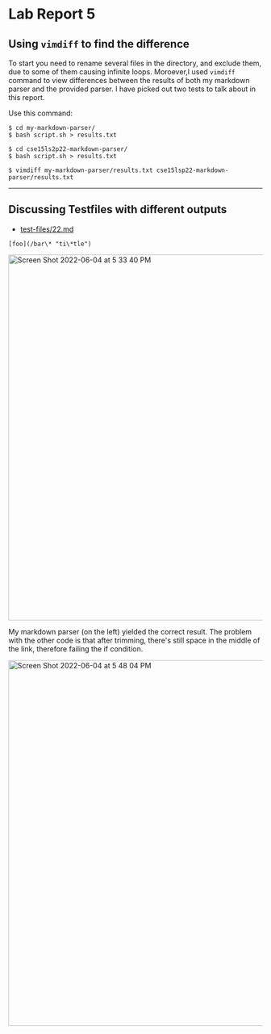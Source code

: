 # Lab Report 5

## Using ```vimdiff``` to find the difference

To start you need to rename several files in the directory, and exclude them, due to some of them causing infinite loops. Moroever,I used ```vimdiff``` command to view differences between the results of both my markdown parser and the provided parser. I have picked out two tests to talk about in this report.

Use this command:
```
$ cd my-markdown-parser/
$ bash script.sh > results.txt

$ cd cse15ls2p22-markdown-parser/
$ bash script.sh > results.txt 

$ vimdiff my-markdown-parser/results.txt cse15lsp22-markdown-parser/results.txt
```
*********************************

## Discussing Testfiles with different outputs

* [test-files/22.md](https://github.com/nidhidhamnani/markdown-parser/blob/main/test-files/22.md)

```
[foo](/bar\* "ti\*tle")
```

<img width="725" alt="Screen Shot 2022-06-04 at 5 33 40 PM" src="https://user-images.githubusercontent.com/103089880/172030101-7cc0256d-1841-4268-9338-69c250467c15.png">

My markdown parser (on the left) yielded the correct result. The problem with the other code is that after trimming, there's still space in the middle of the link, therefore failing the if condition.  

<img width="725" alt="Screen Shot 2022-06-04 at 5 48 04 PM" src="https://user-images.githubusercontent.com/103089880/172030307-97c25b08-aedb-4d08-bdb5-819bca6a63a9.png">




